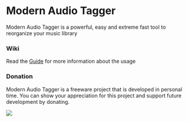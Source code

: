 <div data-type="ad" data-publisher="fstarred.github.io" data-format="728x90" data-zone="modernaudiotagger" data-tags="tag%20music%2crename%20music%2cread%20tag%2cmp3%20tag%2cscript%20mp3%20tag%2cscript%20mp3%20music%2cauto%20tag%20music"></div> 

# Modern Audio Tagger
Modern Audio Tagger is a powerful, easy and extreme fast tool to reorganize your music library

### Wiki
Read the [Guide](https://github.com/fstarred/modernaudiotagger/wiki/Modern-Audio-Tagger-Home) for more information about the usage

### Donation
Modern Audio Tagger is a freeware project that is developed in personal time. You can show your appreciation for this project and support future development by donating.

[![](https://camo.githubusercontent.com/f896f7d176663a1559376bb56aac4bdbbbe85ed1/68747470733a2f2f7777772e70617970616c6f626a656374732e636f6d2f656e5f55532f692f62746e2f62746e5f646f6e61746543435f4c472e676966)](https://www.paypal.me/FabrizioStellato/5)
